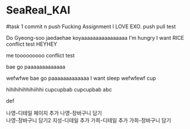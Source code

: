 # SeaReal_KAI
#task 1 commit n push 
Fucking Assignment
I LOVE EXO.
push pull test

Do Gyeong-soo jaedaehae
koyaaaaaaaaaaaaaaaa
I'm hungry
I want RICE
conflict test
HEYHEY

me tooooooooo
conflict test

bae go paaaaaaaaaaaaa

wefwfwe
bae go paaaaaaaaaaaaa
I want sleep
wefwfewf
cup

hihihihihhihiihhi
cupcupbab
cupcupbab
abc

def

나영-디테일 페이지 추가 
나영-장바구니 담기  
나영-장바구니 담기2
지성-디테일 추가
가희-디테일 추가
가희-장바구니 담기